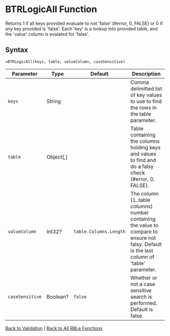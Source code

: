 # BTRLogicAll Function

Returns 1 if all keys provided evaluate to not 'false' (#error, 0, FALSE) or 0 if any key provided is 'false'.  Each 'key' is a lookup into provided table, and the 'value' column is evalated for 'false'.

## Syntax

```excel
=BTRLogicAll(keys, table, valueColumn, caseSensitive)
```

Parameter | Type | Default | Description
---|---|---|---
`keys` | String |  | Comma delimitted list of key values to use to find the rows in the table parameter.
`table` | Object[,] |  | Table containing the columns holding keys and values to find and do a falsy check (#error, 0, FALSE).
`valueColumn` | Int32? | `table.Columns.Length` | The column (1..table columns) number containing the value to compare to ensure not falsy.  Default is the last column of 'table' parameter.
`caseSensitive` | Boolean? | `false` | Whether or not a case sensitive search is performed. Default is false.

[Back to Validation](RBLeValidation.md) | [Back to All RBLe Functions](RBLe.md#function-documentation)